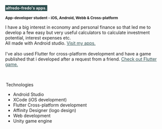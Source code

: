 <h1 style="color: whitesmoke; font-size: 90%;"><span style="background-color: darkslategrey; padding: 2px;">alfredo-fredo's apps.</span></h1>
    <h3 style="font-size: 85%;">App-developer student - iOS, Android, Webb & Cross-platform</h3>

<p>I have a big interest in economy and personal finance so that led me to develop a few
        easy but very useful calculators to calculate investment potential, interest expenses etc.
        <br> All made with Android studio.
        <a style="text-decoration: underline; color: darkslategrey;" href="https://play.google.com/store/apps/developer?id=Savings+and+Finance+Studio&hl=en">Visit my apps.</a>
        <br>
        <br>
        I've also used Flutter for cross-platform development and have a game published
        that i developed after a request from a friend. 
        <a style="text-decoration: underline; color: darkslategrey;" href="https://play.google.com/store/apps/details?id=shipment.studio.tapgame&hl=en">Check out Flutter game.</a>
</p>
<br>
<br>
<legend>Technologies
        <ul>
            <li>Android Studio</li>
            <li>XCode (iOS development)</li>
            <li>Flutter Cross-platform development</li>
            <li>Affinity Designer (logo design)</li>
            <li>Web development</li>
            <li>Unity game engine</li>
        </ul>
    </legend>
